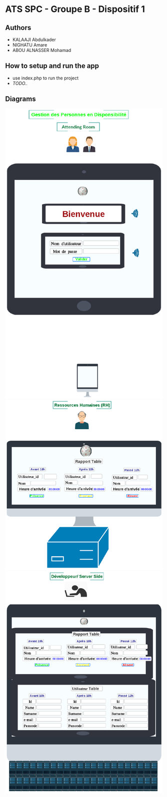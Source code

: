 # ATS SPC - Groupe B - Dispositif 1

## Authors

- KALAAJI Abdulkader
- NIGHATU Amare
- ABOU ALNASSER Mohamad

## How to setup and run the app

- use index.php to run the project
- _TODO.._

## Diagrams

![SPC_PRISMA_Accueil.png](diagrams/SPC_PRISMA_Accueil.png) ![SPC_PRISMA_RH.png](diagrams/SPC_PRISMA_RH.png) ![SPC_PRISMA_SERVER.png](diagrams/SPC_PRISMA_SERVER.png)

